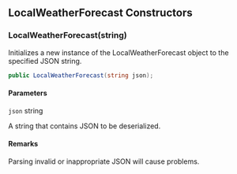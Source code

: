 ## LocalWeatherForecast Constructors

### LocalWeatherForecast(string)

Initializes a new instance of the LocalWeatherForecast object to the specified JSON string.

```c#
public LocalWeatherForecast(string json);
```

#### Parameters

`json` string

A string that contains JSON to be deserialized.

#### Remarks

Parsing invalid or inappropriate JSON will cause problems.